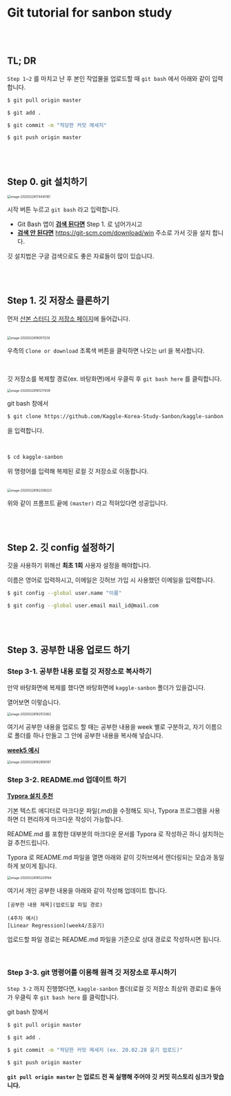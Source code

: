# Git tutorial for sanbon study

  <br>

  <br>

## TL; DR

`Step 1~2` 를 마치고 난 후 본인 작업물을 업로드할 때 `git bash` 에서 아래와 같이 입력합니다.

```bash
$ git pull origin master
```

```bash
$ git add .
```

``` bash
$ git commit -m "적당한 커밋 메세지"
```

```bash
$ git push origin master
```

<br>

<br>

## Step 0. git 설치하기

<img src="README.assets/image-20200228174445161.png" alt="image-20200228174445161" style="zoom:50%;" />

시작 버튼 누르고 `git bash` 라고 입력합니다.

- Git Bash 앱이 **<u>검색 된다면</u>** Step 1. 로 넘어가시고
- **<u>검색 안 된다면</u>** https://git-scm.com/download/win 주소로 가서 깃을 설치 합니다.

깃 설치법은 구글 검색으로도 좋은 자료들이 많이 있습니다.

<br>

<br>

## Step 1. 깃 저장소 클론하기

먼저 [산본 스터디 깃 저장소 페이지](https://github.com/Kaggle-Korea-Study-Sanbon/kaggle-sanbon)에 들어갑니다.  

<br>

<img src="README.assets/image-20200228180511214.png" alt="image-20200228180511214" style="zoom:50%;" />

우측의 `Clone or download` 초록색 버튼을 클릭하면 나오는 url 을 복사합니다.  

<br>

깃 저장소를 복제할 경로(ex. 바탕화면)에서 우클릭 후 `git bash here` 를 클릭합니다.

<img src="README.assets/image-20200228181217439.png" alt="image-20200228181217439" style="zoom:50%;" />

<br>

git bash 창에서

```bash
$ git clone https://github.com/Kaggle-Korea-Study-Sanbon/kaggle-sanbon.git
```

을 입력합니다.

<br>

```bash
$ cd kaggle-sanbon
```

위 명령어를 입력해 복제된 로컬 깃 저장소로 이동합니다.

<br>

<img src="README.assets/image-20200228182206223.png" alt="image-20200228182206223" style="zoom:50%;" />

위와 같이 프롬프트 끝에 `(master)` 라고 적혀있다면 성공입니다.

<br>

<br>

## Step 2. 깃 config 설정하기

깃을 사용하기 위해선 **최초 1회** 사용자 설정을 해야합니다.

이름은 영어로 입력하시고, 이메일은 깃허브 가입 시 사용했던 이메일을 입력합니다.

```bash
$ git config --global user.name "이름"
```

```bash
$ git config --global user.email mail_id@mail.com
```

<br>

<br>

## Step 3. 공부한 내용 업로드 하기

### Step 3-1. 공부한 내용 로컬 깃 저장소로 복사하기

만약 바탕화면에 복제를 했다면 바탕화면에 `kaggle-sanbon` 폴더가 있을겁니다.

열어보면 이렇습니다.

<img src="README.assets/image-20200228182513362.png" alt="image-20200228182513362" style="zoom:50%;" />

<br>

여기서 공부한 내용을 업로드 할 때는 공부한 내용을 week 별로 구분하고, 자기 이름으로 폴더를 하나 만들고 그 안에 공부한 내용을 복사해 넣습니다.

**<u>week5 예시</u>**

<img src="README.assets/image-20200228182856187.png" alt="image-20200228182856187" style="zoom:50%;" />

<br>

### Step 3-2. README.md 업데이트 하기

<u>**Typora 설치 추천**</u>

기본 텍스트 에디터로 마크다운 파일(.md)을 수정해도 되나, Typora 프로그램을 사용하면 더 편리하게 마크다운 작성이 가능합니다. 

README.md 를 포함한 대부분의 마크다운 문서를 Typora 로 작성하곤 하니 설치하는걸 추천드립니다.

Typora 로 README.md 파일을 열면 아래와 같이 깃허브에서 렌더링되는 모습과 동일하게 보이게 됩니다.

<img src="README.assets/image-20200228185229764.png" alt="image-20200228185229764" style="zoom:50%;" />

<br>

여기서 개인 공부한 내용을 아래와 같이 작성해 업데이트 합니다.

```
[공부한 내용 제목](업로드할 파일 경로)

(4주차 예시)
[Linear Regression](week4/조윤기)
```

업로드할 파일 경로는 README.md 파일을 기준으로 상대 경로로 작성하시면 됩니다.

<br>

### Step 3-3. git 명령어를 이용해 원격 깃 저장소로 푸시하기

`Step 3-2` 까지 진행했다면, `kaggle-sanbon` 폴더(로컬 깃 저장소 최상위 경로)로 돌아가 우클릭 후 `git bash here` 를 클릭합니다.

git bash 창에서

```bash
$ git pull origin master
```

```bash
$ git add .
```

```bash
$ git commit -m "적당한 커밋 메세지 (ex. 20.02.28 윤기 업로드)"
```

```bash
$ git push origin master
```

**`git pull origin master` 는 업로드 전 꼭 실행해 주어야 깃 커밋 히스토리 싱크가 맞습니다.**

<br>

<br>


